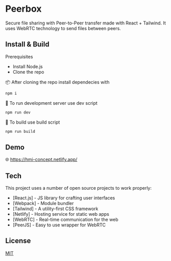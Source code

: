 
# Peerbox

Secure file sharing with Peer-to-Peer transfer made with React + Tailwind. It uses WebRTC technology to send files between peers.
 
## Install & Build
Prerequisites
- Install Node.js
- Clone the repo

📦 After cloning the repo install dependecies with 
```sh 
npm i
```

📡  To run development server use dev script
```sh
npm run dev
```

🔧 To build use build script
```sh
npm run build
```

## Demo

🌐 https://hmi-concept.netlify.app/

## Tech

This project uses a number of open source projects to work properly:

- [React.js] - JS library for crafting user interfaces
- [Webpack] - Module bundler
- [Tailwind] - A utility-first CSS framework
- [Netlify] - Hosting service for static web apps
- [WebRTC] - Real-time communication for the web
- [PeerJS] - Easy to use wrapper for WebRTC  

## License

[MIT](https://choosealicense.com/licenses/mit/)

  